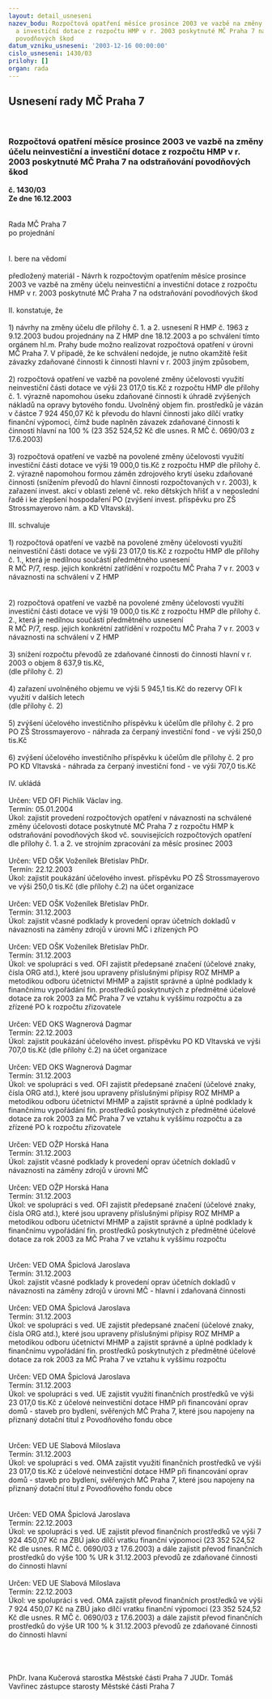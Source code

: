 ```yaml
---
layout: detail_usneseni
nazev_bodu: Rozpočtová opatření měsíce prosince 2003 ve vazbě na změny účelu neinvestiční
  a investiční dotace z rozpočtu HMP v r. 2003 poskytnuté MČ Praha 7 na  odstraňování
  povodňových škod
datum_vzniku_usneseni: '2003-12-16 00:00:00'
cislo_usneseni: 1430/03
prilohy: []
organ: rada
---
```

<div id="ucUsn_pList" class="usn">
	<span><h2>Usnesení rady MČ Praha 7 </h2>
<br></span><div class="standBody">
<span><h3>Rozpočtová opatření měsíce prosince 2003 ve vazbě na změny účelu neinvestiční a investiční dotace z rozpočtu HMP v r. 2003 poskytnuté MČ Praha 7 na  odstraňování povodňových škod</h3></span><div class="center">
		<strong>č. 1430/03</strong><br>
	</div>
<div class="center">
		<strong>Ze dne 16.12.2003</strong><br><br>
	</div>
<br>Rada MČ Praha 7<br>po projednání<br><br><br>I.	bere na vědomí<br><br> předložený materiál - Návrh k rozpočtovým opatřením měsíce prosince 2003 ve vazbě na změny účelu neinvestiční a investiční dotace z rozpočtu HMP v r. 2003 poskytnuté MČ Praha 7 na  odstraňování povodňových škod<br><br>II.	konstatuje, že <br><br>1) návrhy na změny účelu dle přílohy  č. 1. a 2. usnesení  R HMP č. 1963 z 9.12.2003  budou projednány na Z HMP dne 18.12.2003 a po schválení tímto orgánem hl.m. Prahy bude možno realizovat  rozpočtová opatření v úrovni MČ Praha 7. V případě, že ke schválení nedojde, je nutno okamžitě řešit závazky zdaňované činnosti k činnosti hlavní v r. 2003 jiným způsobem,<br><br>2) rozpočtová opatření ve vazbě na povolené změny účelovosti využití neinvestiční části dotace ve výši 23 017,0 tis.Kč z rozpočtu HMP dle přílohy č. 1. výrazně napomohou úseku zdaňované činnosti k úhradě zvýšených nákladů na opravy bytového fondu. Uvolněný objem fin. prostředků je vázán v částce 7 924 450,07 Kč k převodu do hlavní činnosti jako dílčí vratky finanční výpomoci, čímž bude naplněn závazek zdaňované činnosti k činnosti hlavní na 100 % (23 352 524,52 Kč dle usnes. R MČ č. 0690/03 z 17.6.2003)<br><br>3) rozpočtová opatření ve vazbě na povolené změny účelovosti využití investiční části dotace ve výši 19 000,0 tis.Kč z rozpočtu HMP dle přílohy č. 2.  výrazně napomohou formou záměn zdrojového krytí úseku zdaňované činnosti (snížením převodů do hlavní činnosti rozpočtovaných v r. 2003), k zařazení invest. akcí v oblasti zeleně vč. reko dětských hřišť a v neposlední řadě i ke zlepšení hospodaření PO (zvýšení invest. příspěvku pro ZŠ Strossmayerovo nám. a KD Vltavská).<br><br>III.	schvaluje <br><br>1) rozpočtová opatření ve vazbě na povolené změny účelovosti využití neinvestiční části dotace ve výši 23 017,0 tis.Kč z rozpočtu HMP dle přílohy č. 1., která je  nedílnou součástí předmětného usnesení <br>R MČ P/7,  resp. jejich konkrétní zatřídění v rozpočtu MČ Praha 7 v r. 2003 v návaznosti na schválení v Z HMP<br><br><br>2) rozpočtová opatření ve vazbě na povolené změny účelovosti využití investiční části dotace ve výši 19 000,0 tis.Kč z rozpočtu HMP dle přílohy č. 2., která je  nedílnou součástí předmětného usnesení <br>R MČ P/7, resp. jejich konkrétní zatřídění v rozpočtu MČ Praha 7 v r. 2003 v návaznosti na schválení v Z HMP<br><br>3) snížení rozpočtu převodů ze zdaňované činnosti do činnosti hlavní v r. 2003 o objem 8 637,9 tis.Kč,<br>    (dle přílohy č. 2)<br><br>4) zařazení uvolněného objemu ve výši 5 945,1 tis.Kč do rezervy  OFI k využití v dalších letech<br>    (dle přílohy č. 2) <br><br>5) zvýšení účelového investičního příspěvku k účelům dle přílohy č. 2 pro PO ZŠ Strossmayerovo - náhrada za čerpaný investiční fond - ve výši 250,0 tis.Kč<br><br>6) zvýšení účelového investičního příspěvku k účelům dle přílohy č. 2 pro PO KD Vltavská  - náhrada za čerpaný investiční fond - ve výši 707,0 tis.Kč<br><br>IV.	ukládá <br><br>Určen:	VED OFI Pichlík Václav ing.<br>Termín: 05.01.2004<br>Úkol:	zajistit provedení rozpočtových opatření v návaznosti na schválené změny účelovosti dotace poskytnuté MČ Praha 7 z rozpočtu HMP k odstraňování povodňových škod vč. souvisejících rozpočtových opatření dle přílohy č. 1. a 2.  ve strojním zpracování za měsíc prosinec 2003<br><br>Určen:	VED OŠK Voženílek Břetislav PhDr.<br>Termín: 22.12.2003<br>Úkol:	zajistit poukázání účelového invest. příspěvku PO ZŠ Strossmayerovo ve výši 250,0 tis.Kč (dle přílohy č.2) na účet organizace <br> <br>Určen:	VED OŠK Voženílek Břetislav PhDr.<br>Termín: 31.12.2003<br>Úkol:	zajistit včasné podklady k provedení oprav účetních dokladů v návaznosti na záměny zdrojů v úrovni MČ i zřízených PO<br> <br>Určen:	VED OŠK Voženílek Břetislav PhDr.<br>Termín: 31.12.2003<br>Úkol:	ve spolupráci s ved. OFI   zajistit předepsané značení (účelové znaky, čísla ORG atd.), které jsou upraveny příslušnými přípisy ROZ MHMP a metodikou odboru účetnictví MHMP a zajistit správné a úplné podklady k finančnímu vypořádání fin. prostředků poskytnutých z předmětné účelové dotace za rok 2003 za MČ Praha 7 ve vztahu k vyššímu rozpočtu a za zřízené PO k rozpočtu zřizovatele <br><br>Určen:	VED OKS Wagnerová Dagmar<br>Termín: 22.12.2003<br>Úkol:	zajistit poukázání účelového invest. příspěvku PO KD Vltavská ve výši 707,0 tis.Kč (dle přílohy č.2) na účet organizace <br> <br>Určen:	VED OKS Wagnerová Dagmar<br>Termín: 31.12.2003<br>Úkol:	ve spolupráci s ved. OFI   zajistit předepsané značení (účelové znaky, čísla ORG atd.), které jsou upraveny příslušnými přípisy ROZ MHMP a metodikou odboru účetnictví MHMP a  zajistit správné a úplné podklady k finančnímu vypořádání fin. prostředků poskytnutých z předmětné účelové dotace za rok 2003 za MČ Praha 7 ve vztahu k vyššímu rozpočtu a za zřízené PO k rozpočtu zřizovatele<br><br>Určen:	VED OŽP Horská Hana<br>Termín: 31.12.2003<br>Úkol:	zajistit včasné podklady k provedení oprav účetních dokladů v návaznosti na záměny zdrojů v úrovni MČ <br> <br>Určen:	VED OŽP Horská Hana<br>Termín: 31.12.2003<br>Úkol:	ve spolupráci s ved. OFI   zajistit předepsané značení (účelové znaky, čísla ORG atd.), které jsou upraveny příslušnými přípisy ROZ MHMP a metodikou odboru účetnictví MHMP a  zajistit správné a úplné podklady k finančnímu vypořádání fin. prostředků poskytnutých z předmětné účelové dotace za rok 2003 za MČ Praha 7 ve vztahu k vyššímu rozpočtu <br> <br><br>Určen:	VED OMA Špiclová Jaroslava<br>Termín: 31.12.2003<br>Úkol:	zajistit včasné podklady k provedení oprav účetních dokladů v návaznosti na záměny zdrojů v úrovni MČ - hlavní i zdaňovaná činnosti <br> <br>Určen:	VED OMA Špiclová Jaroslava<br>Termín: 31.12.2003<br>Úkol:	ve spolupráci s ved. UE   zajistit předepsané značení (účelové znaky, čísla ORG atd.), které jsou upraveny příslušnými přípisy ROZ MHMP a metodikou odboru účetnictví MHMP a zajistit správné a úplné podklady k finančnímu vypořádání fin. prostředků poskytnutých z předmětné účelové dotace za rok 2003 za MČ Praha 7 ve vztahu k vyššímu rozpočtu <br> <br>Určen:	VED OMA Špiclová Jaroslava<br>Termín: 31.12.2003<br>Úkol:	ve spolupráci s ved. UE zajistit využití finančních prostředků ve výši 23 017,0 tis.Kč z účelové neinvestiční dotace HMP při financování oprav domů - staveb pro bydlení, svěřených MČ Praha 7, které jsou napojeny na přiznaný dotační titul z Povodňového fondu obce<br> <br><br>Určen:	VED UE Slabová Miloslava<br>Termín: 31.12.2003<br>Úkol:	ve spolupráci s ved. OMA zajistit využití finančních prostředků ve výši 23 017,0 tis.Kč z účelové neinvestiční dotace HMP při financování oprav domů - staveb pro bydlení, svěřených MČ Praha 7, které jsou napojeny na přiznaný dotační titul z Povodňového fondu obce<br> <br><br>Určen:	VED OMA Špiclová Jaroslava<br>Termín: 22.12.2003<br>Úkol:	ve spolupráci s ved. UE zajistit převod finančních prostředků ve výši 7 924 450,07 Kč  na ZBÚ jako dílčí vratku finanční výpomoci  (23 352 524,52 Kč dle usnes. R MČ č. 0690/03 z 17.6.2003) a dále zajistit převod finančních prostředků do výše 100 % UR k 31.12.2003 převodů ze zdaňované činnosti do činnosti hlavní <br> <br>Určen:	VED UE Slabová Miloslava<br>Termín: 22.12.2003<br>Úkol:	ve spolupráci s ved. OMA zajistit převod finančních prostředků ve výši 7 924 450,07 Kč  na ZBÚ jako dílčí vratku finanční výpomoci  (23 352 524,52 Kč dle usnes. R MČ č. 0690/03 z 17.6.2003) a dále zajistit převod finančních prostředků do výše UR 100 %  k 31.12.2003 převodů ze zdaňované činnosti do činnosti hlavní <br> <br><br><br> 	<br>PhDr. Ivana Kučerová starostka Městské části Praha 7	 JUDr. Tomáš Vavřinec zástupce starosty Městské části Praha 7<br>	<br><br>
</div>
</div>